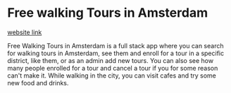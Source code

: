 # Free walking Tours in Amsterdam

[website link]()

Free Walking Tours in Amsterdam is a full stack app where you can search for walking tours in Amsterdam, see them and enroll for a tour in a specific district, like them, or as an admin add new tours. You can also see how many people enrolled for a tour and cancel a tour if you for some reason can't make it. While walking in the city, you can visit cafes and try some new food and drinks.
